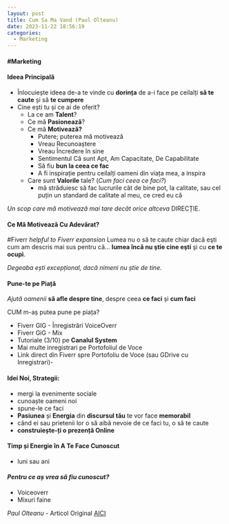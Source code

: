 ```yaml
---
layout: post
title: Cum Sa Ma Vand (Paul Olteanu)
date: 2023-11-22 18:56:19
categories:
  - Marketing
---
```

#### #Marketing 
#### Ideea Principală
- Înlocuiește ideea de-a te vinde cu **dorința** de a-i face pe ceilalți **să te caute** și să **te cumpere**
- Cine ești tu și ce ai de oferit?
	- La ce am **Talent**?
	- Ce mă **Pasionează**?
	- Ce mă **Motivează?**
		- Putere; puterea mă motivează
		- Vreau Recunoaștere
		- Vreau Încredere în sine
		- Sentimentul Că sunt Apt, Am Capacitate, De Capabilitate
		- Să fiu **bun la ceea ce fac**
		- A fi inspirație pentru ceilalți oameni din viața mea, a inspira
	- Care sunt **Valorile** tale? (*Cum faci ceea ce faci?*)
		- mă străduiesc să fac lucrurile cât de bine pot, la calitate, sau cel puțin un standard de calitate al meu, ce cred eu că 

*Un scop care mă motivează mai tare decât orice altceva*
DIRECȚIE.
#### Ce Mă Motivează Cu Adevărat?


#Fiverr *helpful to Fiverr expansion*
Lumea nu o să te caute chiar dacă eşti cum am descris mai sus pentru că… 
**lumea încă nu ştie cine eşti** şi cu **ce te ocupi**.

*Degeaba ești excepțional, dacă nimeni nu știe de tine.*

#### Pune-te pe Piață
*Ajută oamenii* **să afle despre tine**, despre ceea **ce faci** și **cum faci**

CUM m-aș putea pune pe piața?
- Fiverr GIG - Înregistrări VoiceOverr
- Fiverr GiG - Mix
- Tutoriale (3/10) pe **Canalul System**
- Mai multe inregistrari pe Portofoliul de Voce
- Link direct din Fiverr spre Portofoliu de Voce (sau GDrive cu Inregistrari)- 
#### Idei Noi, Strategii:
- mergi la evenimente sociale
- cunoaște oameni noi
- spune-le ce faci
- **Pasiunea** și **Energia** din **discursul tău** te vor face **memorabil**
- când ei sau prietenii lor o să aibă nevoie de ce faci tu, o să te caute
- **construiește-ți o prezență Online**

#### **Timp** și **Energie** în **A Te Face Cunoscut**
- luni sau ani

#### *Pentru ce aș vrea să fiu cunoscut?*
- Voiceoverr
- Mixuri faine

*Paul Olteanu* - Articol Original [AICI](https://paulolteanu.ro/2012/04/cum-sa-ma-vand-ghid-practic/)